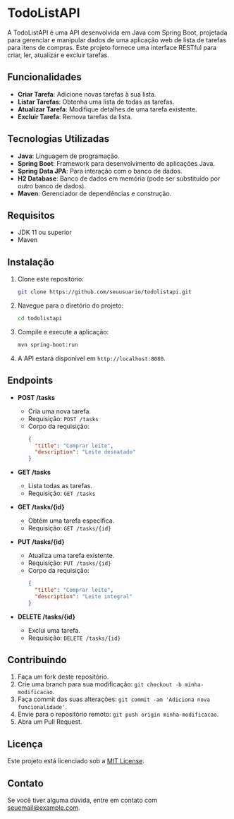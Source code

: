 # TodoListAPI

A TodoListAPI é uma API desenvolvida em Java com Spring Boot, projetada para gerenciar e manipular dados de uma aplicação web de lista de tarefas para itens de compras. Este projeto fornece uma interface RESTful para criar, ler, atualizar e excluir tarefas.

## Funcionalidades

- **Criar Tarefa**: Adicione novas tarefas à sua lista.
- **Listar Tarefas**: Obtenha uma lista de todas as tarefas.
- **Atualizar Tarefa**: Modifique detalhes de uma tarefa existente.
- **Excluir Tarefa**: Remova tarefas da lista.

## Tecnologias Utilizadas

- **Java**: Linguagem de programação.
- **Spring Boot**: Framework para desenvolvimento de aplicações Java.
- **Spring Data JPA**: Para interação com o banco de dados.
- **H2 Database**: Banco de dados em memória (pode ser substituído por outro banco de dados).
- **Maven**: Gerenciador de dependências e construção.

## Requisitos

- JDK 11 ou superior
- Maven

## Instalação

1. Clone este repositório:

    ```bash
    git clone https://github.com/seuusuario/todolistapi.git
    ```

2. Navegue para o diretório do projeto:

    ```bash
    cd todolistapi
    ```

3. Compile e execute a aplicação:

    ```bash
    mvn spring-boot:run
    ```

4. A API estará disponível em `http://localhost:8080`.

## Endpoints

- **POST /tasks**
  - Cria uma nova tarefa.
  - Requisição: `POST /tasks`
  - Corpo da requisição:
    ```json
    {
      "title": "Comprar leite",
      "description": "Leite desnatado"
    }
    ```

- **GET /tasks**
  - Lista todas as tarefas.
  - Requisição: `GET /tasks`

- **GET /tasks/{id}**
  - Obtém uma tarefa específica.
  - Requisição: `GET /tasks/{id}`

- **PUT /tasks/{id}**
  - Atualiza uma tarefa existente.
  - Requisição: `PUT /tasks/{id}`
  - Corpo da requisição:
    ```json
    {
      "title": "Comprar leite",
      "description": "Leite integral"
    }
    ```

- **DELETE /tasks/{id}**
  - Exclui uma tarefa.
  - Requisição: `DELETE /tasks/{id}`

## Contribuindo

1. Faça um fork deste repositório.
2. Crie uma branch para sua modificação: `git checkout -b minha-modificacao`.
3. Faça commit das suas alterações: `git commit -am 'Adiciona nova funcionalidade'`.
4. Envie para o repositório remoto: `git push origin minha-modificacao`.
5. Abra um Pull Request.

## Licença

Este projeto está licenciado sob a [MIT License](LICENSE).

## Contato

Se você tiver alguma dúvida, entre em contato com [seuemail@example.com](mailto:seuemail@example.com).

